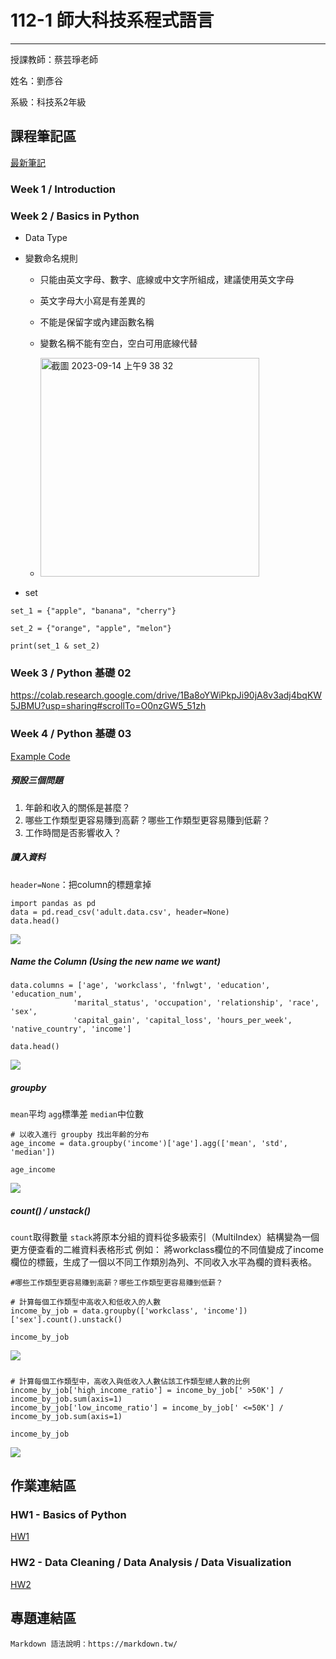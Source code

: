 # 112-1 師大科技系程式語言
---
授課教師：蔡芸琤老師

姓名：劉彥谷

系級：科技系2年級

## 課程筆記區

[最新筆記](https://hackmd.io/@kennyliou/r1V4OLMlp) 

### Week 1 / Introduction
### Week 2 / Basics in Python
* Data Type
* 變數命名規則
  * 只能由英文字母、數字、底線或中文字所組成，建議使用英文字母
  
  * 英文字母大小寫是有差異的   
  
  * 不能是保留字或內建函數名稱 
  
  * 變數名稱不能有空白，空白可用底線代替

  * <img width="350" alt="截圖 2023-09-14 上午9 38 32" src="https://github.com/knyliu/PL/assets/131148428/faca76e2-b9fe-4883-8675-487f4ba2a18f" >

* set
```python=
set_1 = {"apple", "banana", "cherry"}

set_2 = {"orange", "apple", "melon"}

print(set_1 & set_2)
```
### Week 3 / Python 基礎 02
https://colab.research.google.com/drive/1Ba8oYWiPkpJi90jA8v3adj4bqKW5JBMU?usp=sharing#scrollTo=O0nzGW5_51zh
### Week 4 / Python 基礎 03
[Example Code](https://github.com/pecu/PL/blob/main/HW1/HW1-Part2.ipynb)
##### 預設三個問題
1. 年齡和收入的關係是甚麼？
1. 哪些工作類型更容易賺到高薪？哪些工作類型更容易賺到低薪？
1. 工作時間是否影響收入？
##### 讀入資料
```header=None```：把column的標題拿掉
```python=
import pandas as pd
data = pd.read_csv('adult.data.csv', header=None)
data.head()
```
![](https://hackmd.io/_uploads/HkOO_LGla.png)
##### Name the Column (Using the new name we want)
```python=
data.columns = ['age', 'workclass', 'fnlwgt', 'education', 'education_num',
              'marital_status', 'occupation', 'relationship', 'race', 'sex',
              'capital_gain', 'capital_loss', 'hours_per_week', 'native_country', 'income']

data.head()
```
![](https://hackmd.io/_uploads/S1ZnuUGxT.png)
##### groupby
```mean```平均
```agg```標準差
```median```中位數
```python=
# 以收入進行 groupby 找出年齡的分布
age_income = data.groupby('income')['age'].agg(['mean', 'std', 'median'])

age_income
```
![](https://hackmd.io/_uploads/H1VHtLMep.png)
##### count() / unstack()
```count```取得數量
```stack```將原本分組的資料從多級索引（MultiIndex）結構變為一個更方便查看的二維資料表格形式
例如：
將workclass欄位的不同值變成了income欄位的標籤，生成了一個以不同工作類別為列、不同收入水平為欄的資料表格。

```python=
#哪些工作類型更容易賺到高薪？哪些工作類型更容易賺到低薪？

# 計算每個工作類型中高收入和低收入的人數
income_by_job = data.groupby(['workclass', 'income'])['sex'].count().unstack()

income_by_job
```
![](https://hackmd.io/_uploads/rkdrnLMl6.png)
##### 
```python=
# 計算每個工作類型中，高收入與低收入人數佔該工作類型總人數的比例
income_by_job['high_income_ratio'] = income_by_job[' >50K'] / income_by_job.sum(axis=1)
income_by_job['low_income_ratio'] = income_by_job[' <=50K'] / income_by_job.sum(axis=1)

income_by_job
```
![](https://hackmd.io/_uploads/HJFSRLMgT.png)

## 作業連結區

### HW1 - Basics of Python

[HW1](https://github.com/knyliu/PL/blob/main/PL_HW1/PL_HW1.ipynb) 

### HW2 - Data Cleaning / Data Analysis / Data Visualization

[HW2](https://github.com/knyliu/PL/blob/main/PL_HW2/PL_HW2.ipynb) 

## 專題連結區


```
Markdown 語法說明：https://markdown.tw/
```
